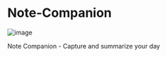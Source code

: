 # Note-Companion

![image](https://github.com/user-attachments/assets/bc2d2f6d-d122-46f3-8e0f-7bf62f10e780)

Note Companion - Capture and summarize your day
